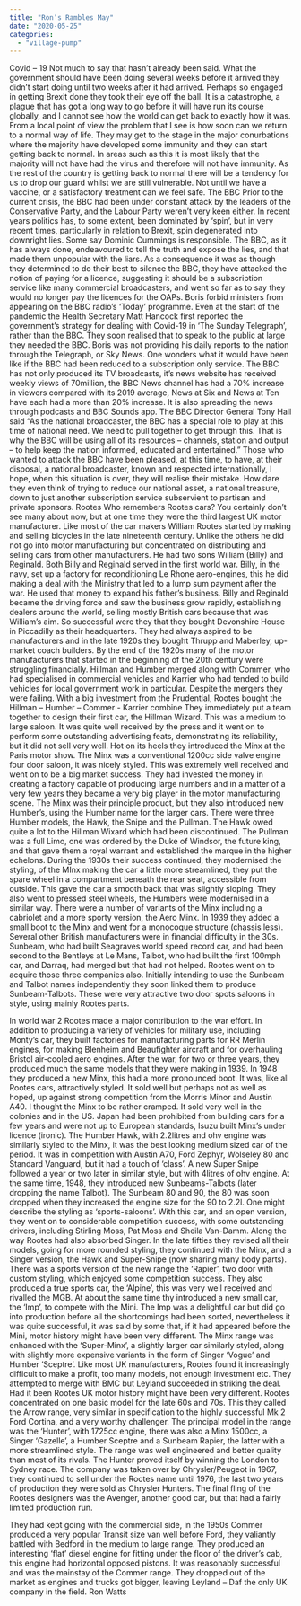 ```yaml
---
title: "Ron’s Rambles May"
date: "2020-05-25"
categories: 
  - "village-pump"
---
```


Covid – 19 Not much to say that hasn’t already been said. What the government should have been doing several weeks before it arrived they didn’t start doing until two weeks after it had arrived. Perhaps so engaged in getting Brexit done they took their eye off the ball. It is a catastrophe, a plague that has got a long way to go before it will have run its course globally, and I cannot see how the world can get back to exactly how it was. From a local point of view the problem that I see is how soon can we return to a normal way of life. They may get to the stage in the major conurbations where the majority have developed some immunity and they can start getting back to normal. In areas such as this it is most likely that the majority will not have had the virus and therefore will not have immunity. As the rest of the country is getting back to normal there will be a tendency for us to drop our guard whilst we are still vulnerable. Not until we have a vaccine, or a satisfactory treatment can we feel safe. The BBC Prior to the current crisis, the BBC had been under constant attack by the leaders of the Conservative Party, and the Labour Party weren’t very keen either. In recent years politics has, to some extent, been dominated by ‘spin’, but in very recent times, particularly in relation to Brexit, spin degenerated into downright lies. Some say Dominic Cummings is responsible. The BBC, as it has always done, endeavoured to tell the truth and expose the lies, and that made them unpopular with the liars. As a consequence it was as though they determined to do their best to silence the BBC, they have attacked the notion of paying for a licence, suggesting it should be a subscription service like many commercial broadcasters, and went so far as to say they would no longer pay the licences for the OAPs. Boris forbid ministers from appearing on the BBC radio’s ‘Today’ programme. Even at the start of the pandemic the Health Secretary Matt Hancock first reported the government’s strategy for dealing with Covid-19 in ‘The Sunday Telegraph’, rather than the BBC. They soon realised that to speak to the public at large they needed the BBC. Boris was not providing his daily reports to the nation through the Telegraph, or Sky News. One wonders what it would have been like if the BBC had been reduced to a subscription only service. The BBC has not only produced its TV broadcasts, it’s news website has received weekly views of 70million, the BBC News channel has had a 70% increase in viewers compared with its 2019 average, News at Six and News at Ten have each had a more than 20% increase. It is also spreading the news through podcasts and BBC Sounds app. The BBC Director General Tony Hall said “As the national broadcaster, the BBC has a special role to play at this time of national need. We need to pull together to get through this. That is why the BBC will be using all of its resources – channels, station and output – to help keep the nation informed, educated and entertained.” Those who wanted to attack the BBC have been pleased, at this time, to have, at their disposal, a national broadcaster, known and respected internationally, I hope, when this situation is over, they will realise their mistake. How dare they even think of trying to reduce our national asset, a national treasure, down to just another subscription service subservient to partisan and private sponsors. Rootes Who remembers Rootes cars? You certainly don’t see many about now, but at one time they were the third largest UK motor manufacturer. Like most of the car makers William Rootes started by making and selling bicycles in the late nineteenth century. Unlike the others he did not go into motor manufacturing but concentrated on distributing and selling cars from other manufacturers. He had two sons William (Billy) and Reginald. Both Billy and Reginald served in the first world war. Billy, in the navy, set up a factory for reconditioning Le Rhone aero-engines, this he did making a deal with the Ministry that led to a lump sum payment after the war. He used that money to expand his father’s business. Billy and Reginald became the driving force and saw the business grow rapidly, establishing dealers around the world, selling mostly British cars because that was William’s aim. So successful were they that they bought Devonshire House in Piccadilly as their headquarters. They had always aspired to be manufacturers and in the late 1920s they bought Thrupp and Maberley, up-market coach builders. By the end of the 1920s many of the motor manufacturers that started in the beginning of the 20th century were struggling financially. Hillman and Humber merged along with Commer, who had specialised in commercial vehicles and Karrier who had tended to build vehicles for local government work in particular. Despite the mergers they were failing. With a big investment from the Prudential, Rootes bought the Hillman – Humber – Commer - Karrier combine They immediately put a team together to design their first car, the Hillman Wizard. This was a medium to large saloon. It was quite well received by the press and it went on to perform some outstanding advertising feats, demonstrating its reliability, but it did not sell very well. Hot on its heels they introduced the Minx at the Paris motor show. The Minx was a conventional 1200cc side valve engine four door saloon, it was nicely styled. This was extremely well received and went on to be a big market success. They had invested the money in creating a factory capable of producing large numbers and in a matter of a very few years they became a very big player in the motor manufacturing scene. The Minx was their principle product, but they also introduced new Humber’s, using the Humber name for the larger cars. There were three Humber models, the Hawk, the Snipe and the Pullman. The Hawk owed quite a lot to the Hillman Wixard which had been discontinued. The Pullman was a full Limo, one was ordered by the Duke of Windsor, the future king, and that gave them a royal warrant and established the marque in the higher echelons. During the 1930s their success continued, they modernised the styling, of the MInx making the car a little more streamlined, they put the spare wheel in a compartment beneath the rear seat, accessible from outside. This gave the car a smooth back that was slightly sloping. They also went to pressed steel wheels, the Humbers were modernised in a similar way. There were a number of variants of the Minx including a cabriolet and a more sporty version, the Aero Minx. In 1939 they added a small boot to the Minx and went for a monocoque structure (chassis less). Several other British manufacturers were in financial difficulty in the 30s. Sunbeam, who had built Seagraves world speed record car, and had been second to the Bentleys at Le Mans, Talbot, who had built the first 100mph car, and Darraq, had merged but that had not helped. Rootes went on to acquire those three companies also. Initially intending to use the Sunbeam and Talbot names independently they soon linked them to produce Sunbeam-Talbots. These were very attractive two door spots saloons in style, using mainly Rootes parts.

In world war 2 Rootes made a major contribution to the war effort. In addition to producing a variety of vehicles for military use, including Monty’s car, they built factories for manufacturing parts for RR Merlin engines, for making Blenheim and Beaufighter aircraft and for overhauling Bristol air-cooled aero engines. After the war, for two or three years, they produced much the same models that they were making in 1939. In 1948 they produced a new Minx, this had a more pronounced boot. It was, like all Rootes cars, attractively styled. It sold well but perhaps not as well as hoped, up against strong competition from the Morris Minor and Austin A40. I thought the Minx to be rather cramped. It sold very well in the colonies and in the US. Japan had been prohibited from building cars for a few years and were not up to European standards, Isuzu built Minx’s under licence (ironic). The Humber Hawk, with 2.2litres and ohv engine was similarly styled to the Minx, it was the best looking medium sized car of the period. It was in competition with Austin A70, Ford Zephyr, Wolseley 80 and Standard Vanguard, but it had a touch of ‘class’. A new Super Snipe followed a year or two later in similar style, but with 4litres of ohv engine. At the same time, 1948, they introduced new Sunbeams-Talbots (later dropping the name Talbot}. The Sunbeam 80 and 90, the 80 was soon dropped when they increased the engine size for the 90 to 2.2l. One might describe the styling as ‘sports-saloons’. With this car, and an open version, they went on to considerable competition success, with some outstanding drivers, including Stirling Moss, Pat Moss and Sheila Van-Damm. Along the way Rootes had also absorbed Singer. In the late fifties they revised all their models, going for more rounded styling, they continued with the Minx, and a Singer version, the Hawk and Super-Snipe (now sharing many body parts). There was a sports version of the new range the ‘Rapier’, two door with custom styling, which enjoyed some competition success. They also produced a true sports car, the ‘Alpine’, this was very well received and rivalled the MGB. At about the same time thy introduced a new small car, the ‘Imp’, to compete with the Mini. The Imp was a delightful car but did go into production before all the shortcomings had been sorted, nevertheless it was quite successful, it was said by some that, if it had appeared before the Mini, motor history might have been very different. The Minx range was enhanced with the ‘Super-Minx’, a slightly larger car similarly styled, along with slightly more expensive variants in the form of Singer ‘Vogue’ and Humber ‘Sceptre’. Like most UK manufacturers, Rootes found it increasingly difficult to make a profit, too many models, not enough investment etc. They attempted to merge with BMC but Leyland succeeded in striking the deal. Had it been Rootes UK motor history might have been very different. Rootes concentrated on one basic model for the late 60s and 70s. This they called the Arrow range, very similar in specification to the highly successful Mk 2 Ford Cortina, and a very worthy challenger. The principal model in the range was the ‘Hunter’, with 1725cc engine, there was also a Minx 1500cc, a Singer ‘Gazelle’, a Humber Sceptre and a Sunbeam Rapier, the latter with a more streamlined style. The range was well engineered and better quality than most of its rivals. The Hunter proved itself by winning the London to Sydney race. The company was taken over by Chrysler/Peugeot in 1967, they continued to sell under the Rootes name until 1976, the last two years of production they were sold as Chrysler Hunters. The final fling of the Rootes designers was the Avenger, another good car, but that had a fairly limited production run.

They had kept going with the commercial side, in the 1950s Commer produced a very popular Transit size van well before Ford, they valiantly battled with Bedford in the medium to large range. They produced an interesting ‘flat’ diesel engine for fitting under the floor of the driver’s cab, this engine had horizontal opposed pistons. It was reasonably successful and was the mainstay of the Commer range. They dropped out of the market as engines and trucks got bigger, leaving Leyland – Daf the only UK company in the field. Ron Watts
